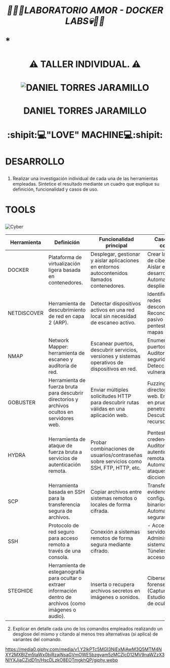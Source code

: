 # *<p align="center">:imp::rotating_light::skull:LABORATORIO AMOR - DOCKER LABS:skull::rotating_light::imp:</p>**
# **<p align="center">:warning: TALLER INDIVIDUAL. :warning:</p>**
# <p align="center">![DANIEL TORRES JARAMILLO](https://cdn.hashnode.com/res/hashnode/image/upload/v1721789878989/a33685bd-c727-4147-90b5-101ab06186a7.jpeg?w=1600&h=840&fit=crop&crop=entropy&auto=compress,format&format=webp)</p>

# <p align="center">DANIEL TORRES JARAMILLO
# <p align="center">:shipit::computer:**"LOVE" MACHINE**:computer::shipit: </p>

# <p align="LEFT">DESARROLLO

1.	Realizar una investigación individual de cada una de las herramientas empleadas. Sintetice el resultado mediante un cuadro que explique su definición, funcionalidad y casos de uso.
# <p align="LEFT">TOOLS
![Cyber](https://media4.giphy.com/media/v1.Y2lkPWVjZjA1ZTQ3MmNhM2t4ODdvcno4amdxaHpsZ2QwNjR4MHFiOGhna2QzcWFnOXF1OCZlcD12MV9naWZzX3NlYXJjaCZjdD1n/3oKIPqsXYcdjcBcXL2/giphy.webp)


   

|      Herramienta     |      Definición                                                                                                       |      Funcionalidad principal                                                                            |      Casos de uso comunes                                                                                                                      |
|----------------------|-----------------------------------------------------------------------------------------------------------------------|---------------------------------------------------------------------------------------------------------|------------------------------------------------------------------------------------------------------------------------------------------------|
|     DOCKER           |     Plataforma de virtualización ligera basada en contenedores.                                                       |     Desplegar, gestionar y aislar aplicaciones   en entornos autocontenidos llamados contenedores.      | Crear laboratorios de ciberseguridad. Aislar   entornos de desarrollo. Automatizar despliegues.                         |
|     NETDISCOVER      |     Herramienta de descubrimiento de red en capa 2 (ARP).                                                             |     Detectar dispositivos activos en una red   local sin necesidad de escaneo activo.                   | Identificar hosts en redes desconocidas. Reconocimiento pasivo en pentesting. Crear   mapas de red.                      |
|     NMAP             |     Network Mapper: herramienta de escaneo y auditoría de red.                                                        |     Escanear puertos, descubrir servicios,   versiones y sistemas operativos de dispositivos en red.    | Enumeración de puertos abiertos. Auditorías de seguridad. Detección de vulnerabilidades.                               |
|     GOBUSTER         |     Herramienta de fuerza bruta para descubrir directorios y archivos   ocultos en servidores web.                    |     Enviar múltiples solicitudes HTTP para   descubrir rutas válidas en una aplicación web.             | Fuzzing   de directorios/archivos web. Enumeración en pruebas de penetración web. Descubrimiento de recursos ocultos.    |
|     HYDRA            |     Herramienta de ataque de fuerza bruta a servicios de autenticación   remota.                                      |     Probar combinaciones de usuarios/contraseñas   sobre servicios como SSH, FTP, HTTP, etc.            | Pentesting de credenciales. Auditoría de autenticación remota. Automatización de ataques por diccionario.              |
|     SCP              |     Herramienta basada en SSH para la transferencia segura de archivos.                                               |     Copiar archivos entre sistemas remotos o   locales de forma cifrada.                                | Transferencia de evidencias. Migrar   configuraciones o binarios. Automatizar copias seguras.
|     SSH              |     Protocolo de red seguro para acceso remoto a través de una consola.                                               |     Conexión a sistemas remotos de forma segura   mediante cifrado.                                     |     - Acceso   remoto a servidores.     -   Administración de sistemas Linux.     - Túneles   SSH para acceso seguro.                          ||
|     STEGHIDE         |     Herramienta de esteganografía para ocultar o extraer información   dentro de archivos (como imágenes o audio).    |     Inserta o recupera archivos secretos en   imágenes o sonidos.                                       | Ciberseguridad forense. CTFs   (Capture The Flag). Estudio   de técnicas de ocultación.                                    |

2.	Explicar en detalle cada uno de los comandos empleados realizando un desglose del mismo y citando al menos tres alternativas (si aplica) de variantes del comando.

https://media0.giphy.com/media/v1.Y2lkPTc5MGI3NjExMjAwM3Q5MTM4NXY2MXBlZm5taWx0bjRzajNsaGVmOWE5bzgyam5zMCZlcD12MV9naWZzX3NlYXJjaCZjdD1n/HscDLzkO8EOTmgkhQP/giphy.webp
